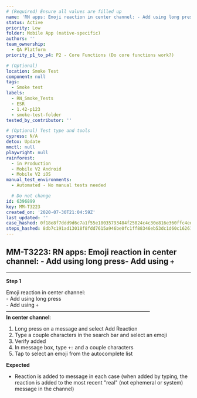 ```yaml
---
# (Required) Ensure all values are filled up
name: 'RN apps: Emoji reaction in center channel: - Add using long press- Add using `+`'
status: Active
priority: Low
folder: Mobile App (native-specific)
authors: ''
team_ownership:
  - QA Platform
priority_p1_to_p4: P2 - Core Functions (Do core functions work?)

# (Optional)
location: Smoke Test
component: null
tags:
  - Smoke test
labels:
  - RN_Smoke_Tests
  - ESR
  - 1.42-p123
  - smoke-test-folder
tested_by_contributor: ''

# (Optional) Test type and tools
cypress: N/A
detox: Update
mmctl: null
playwright: null
rainforest:
  - in Production
  - Mobile V2 Android
  - Mobile V2 iOS
manual_test_environments:
  - Automated - No manual tests needed

  # Do not change
id: 6396899
key: MM-T3223
created_on: '2020-07-30T21:04:59Z'
last_updated: ''
case_hashed: 0f18e8f7ddd9d6c7a1f55e18035793484f25024c4c30e816e360ffc4ed9abfbc2b0620eb6a3a5faf380bf339d154d780
steps_hashed: 8db7c191ad13018f8fdd7615a946be0fc1ff88346eb53dc1d60c1626138584bbd057290b8594ac20c283f862199a4d0d
---
```


<!-- (Auto-generated) Based on frontmatter's "key" and "name" -->

## MM-T3223: RN apps: Emoji reaction in center channel: - Add using long press- Add using `+`

---

**Step 1**

Emoji reaction in center channel:\
\- Add using long press\
\- Add using `+`\
————————————————————————————\
**In center channel**:

1. Long press on a message and select Add Reaction
2. Type a couple characters in the search bar and select an emoji
3. Verify added
4. In message box, type `+:` and a couple characters
5. Tap to select an emoji from the autocomplete list

**Expected**

- Reaction is added to message in each case (when added by typing, the reaction is added to the most recent "real" (not ephemeral or system) message in the channel)
